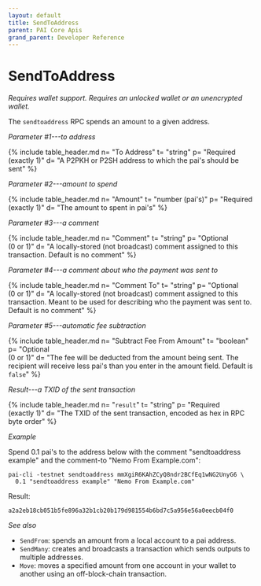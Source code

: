 ```yaml
---
layout: default
title: SendToAddress
parent: PAI Core Apis
grand_parent: Developer Reference
---
```


SendToAddress
=======================

*Requires wallet support. Requires an unlocked wallet or an
unencrypted wallet.*

The `sendtoaddress` RPC spends an amount to a given address.

*Parameter #1---to address*

{% include table_header.md
  n= "To Address"
  t= "string"
  p= "Required<br>(exactly 1)"
  d= "A P2PKH or P2SH address to which the pai's should be sent"
%}

*Parameter #2---amount to spend*

{% include table_header.md
  n= "Amount"
  t= "number (pai's)"
  p= "Required<br>(exactly 1)"
  d= "The amount to spent in pai's"
%}

*Parameter #3---a comment*

{% include table_header.md
  n= "Comment"
  t= "string"
  p= "Optional<br>(0 or 1)"
  d= "A locally-stored (not broadcast) comment assigned to this transaction.  Default is no comment"
%}

*Parameter #4---a comment about who the payment was sent to*

{% include table_header.md
  n= "Comment To"
  t= "string"
  p= "Optional<br>(0 or 1)"
  d= "A locally-stored (not broadcast) comment assigned to this transaction.  Meant to be used for describing who the payment was sent to. Default is no comment"
%}

*Parameter #5---automatic fee subtraction*

{% include table_header.md
  n= "Subtract Fee From Amount"
  t= "boolean"
  p= "Optional<br>(0 or 1)"
  d= "The fee will be deducted from the amount being sent. The recipient will receive less pai's than you enter in the amount field. Default is `false`"
%}

*Result---a TXID of the sent transaction*

{% include table_header.md
  n= "`result`"
  t= "string"
  p= "Required<br>(exactly 1)"
  d= "The TXID of the sent transaction, encoded as hex in RPC byte order"
%}

*Example*

Spend 0.1 pai's to the address below with the comment "sendtoaddress
example" and the comment-to "Nemo From Example.com":

```
pai-cli -testnet sendtoaddress mmXgiR6KAhZCyQ8ndr2BCfEq1wNG2UnyG6 \
  0.1 "sendtoaddress example" "Nemo From Example.com"
```

Result:

```
a2a2eb18cb051b5fe896a32b1cb20b179d981554b6bd7c5a956e56a0eecb04f0
```

*See also*

* `SendFrom`: spends an amount from a local account to a pai address.
* `SendMany`: creates and broadcasts a transaction which sends outputs to multiple addresses.
* `Move`: moves a specified amount from one account in your wallet to another using an off-block-chain transaction.
